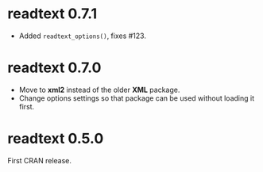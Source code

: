 readtext 0.7.1
==============

*  Added `readtext_options()`, fixes #123.


readtext 0.7.0
==============

*  Move to **xml2** instead of the older **XML** package.  
*  Change options settings so that package can be used without loading it first.


readtext 0.5.0
==============

First CRAN release.
